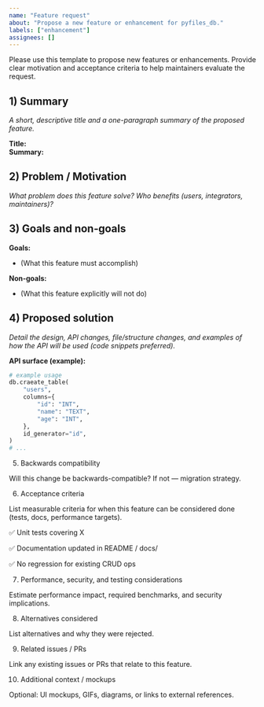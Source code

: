 ```yaml
---
name: "Feature request"
about: "Propose a new feature or enhancement for pyfiles_db."
labels: ["enhancement"]
assignees: []
---
```


Please use this template to propose new features or enhancements. Provide clear motivation and acceptance criteria to help maintainers evaluate the request.

## 1) Summary
_A short, descriptive title and a one-paragraph summary of the proposed feature._

**Title:**  
**Summary:**

## 2) Problem / Motivation
_What problem does this feature solve? Who benefits (users, integrators, maintainers)?_

## 3) Goals and non‑goals
**Goals:**  
- (What this feature must accomplish)

**Non-goals:**  
- (What this feature explicitly will not do)

## 4) Proposed solution
_Detail the design, API changes, file/structure changes, and examples of how the API will be used (code snippets preferred)._

**API surface (example):**
```python
# example usage
db.craeate_table(
    "users",
    columns={
        "id": "INT",
        "name": "TEXT",
        "age": "INT",
    },
    id_generator="id",
)
# ...
```

5) Backwards compatibility

Will this change be backwards-compatible? If not — migration strategy.

6) Acceptance criteria

List measurable criteria for when this feature can be considered done (tests, docs, performance targets).

✅ Unit tests covering X

✅ Documentation updated in README / docs/

✅ No regression for existing CRUD ops

7) Performance, security, and testing considerations

Estimate performance impact, required benchmarks, and security implications.

8) Alternatives considered

List alternatives and why they were rejected.

9) Related issues / PRs

Link any existing issues or PRs that relate to this feature.

10) Additional context / mockups

Optional: UI mockups, GIFs, diagrams, or links to external references.